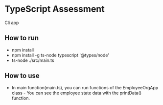 # TypeScript Assessment

Cli app

## How to run
- npm install
- npm install -g ts-node typescript '@types/node'
- ts-node ./src/main.ts

## How to use
- In main function(main.ts), you can run functions of the EmployeeOrgApp class - You can see the employee state data with the printData() function.